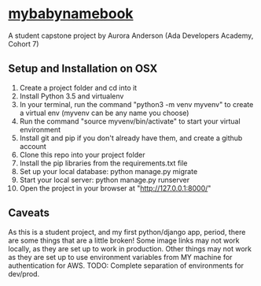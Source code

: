 # [mybabynamebook](www.mybabynamebook.com)
A student capstone project by Aurora Anderson (Ada Developers Academy, Cohort 7)

## Setup and Installation on OSX

1. Create a project folder and cd into it
2. Install Python 3.5 and virtualenv
2. In your terminal, run the command "python3 -m venv myvenv" to create a virtual env (myvenv can be any name you choose)
3. Run the command "source myvenv/bin/activate" to start your virtual environment
4. Install git and pip if you don't already have them, and create a github account
5. Clone this repo into your project folder
6. Install the pip libraries from the requirements.txt file
7. Set up your local database: python manage.py migrate
8. Start your local server: python manage.py runserver
9. Open the project in your browser at "http://127.0.0.1:8000/"

## Caveats

As this is a student project, and my first python/django app, period, there are some things that are a little broken! Some image links may not work locally, as they are set up to work in production. Other things may not work as they are set up to use environment variables from MY machine for authentication for AWS. TODO: Complete separation of environments for dev/prod.
